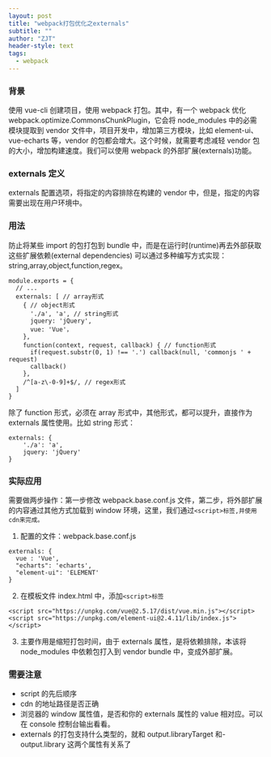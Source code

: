 ```yaml
---
layout: post
title: "webpack打包优化之externals"
subtitle: ""
author: "ZJT"
header-style: text
tags:
  - webpack
---
```


### 背景

使用 vue-cli 创建项目，使用 webpack 打包。其中，有一个 webpack 优化 webpack.optimize.CommonsChunkPlugin，它会将 node_modules 中的必需模块提取到 vendor 文件中，项目开发中，增加第三方模块，比如 element-ui、vue-echarts 等，vendor 的包都会增大。这个时候，就需要考虑减轻 vendor 包的大小，增加构建速度。我们可以使用 webpack 的外部扩展(externals)功能。

### externals 定义

externals 配置选项，将指定的内容排除在构建的 vendor 中，但是，指定的内容需要出现在用户环境中。

### 用法

防止将某些 import 的包打包到 bundle 中，而是在运行时(runtime)再去外部获取这些扩展依赖(external dependencies)
可以通过多种编写方式实现：string,array,object,function,regex。

```
module.exports = {
  // ...
  externals: [ // array形式
    { // object形式
      './a', 'a', // string形式
      jquery: 'jQuery',
      vue: 'Vue'，
    },
    function(context, request, callback) { // function形式
      if(request.substr(0, 1) !== '.') callback(null, 'commonjs ' + request)
      callback()
    },
    /^[a-z\-0-9]+$/, // regex形式
  ]
}
```

除了 function 形式，必须在 array 形式中，其他形式，都可以提升，直接作为 externals 属性使用。比如 string 形式：

```
externals: {
    './a': 'a',
    jquery: 'jQuery'
}
```

### 实际应用

需要做两步操作：第一步修改 webpack.base.conf.js 文件，第二步，将外部扩展的内容通过其他方式加载到 window 环境，这里，我们通过`<script>标签,并使用cdn来完成。`

1. 配置的文件：webpack.base.conf.js

```
externals: {
  vue : 'Vue',
  "echarts": 'echarts',
  "element-ui": 'ELEMENT'
}
```

2. 在模板文件 index.html 中，添加`<script>标签`

```
<script src="https://unpkg.com/vue@2.5.17/dist/vue.min.js"></script>
<script src="https://unpkg.com/element-ui@2.4.11/lib/index.js"></script>
```

3. 主要作用是缩短打包时间，由于 externals 属性，是将依赖排除，本该将 node_modules 中依赖包打入到 vendor bundle 中，变成外部扩展。

### 需要注意

- script 的先后顺序
- cdn 的地址路径是否正确
- 浏览器的 window 属性值，是否和你的 externals 属性的 value 相对应。可以在 console 控制台输出看看。
- externals 的打包支持什么类型的，就和 output.libraryTarget 和- output.library 这两个属性有关系了
